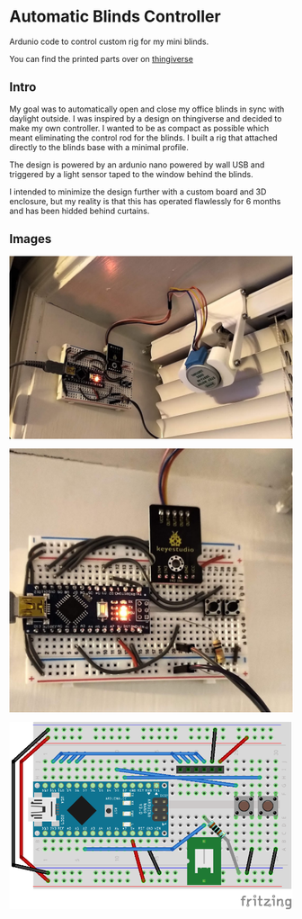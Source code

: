 # Automatic Blinds Controller

Ardunio code to control custom rig for my mini blinds.

You can find the printed parts over on [thingiverse](https://www.thingiverse.com/thing:4370318)

## Intro

My goal was to automatically open and close my office blinds in sync with daylight outside.  I was inspired by a design on thingiverse and decided to make my own controller.
I wanted to be as compact as possible which meant eliminating the control rod for the blinds.  I built a rig that attached directly to the blinds base with a minimal profile.

The design is powered by an ardunio nano powered by wall USB and triggered by a light sensor taped to the window behind the blinds.

I intended to minimize the design further with a custom board and 3D enclosure, but my reality is that this has operated flawlessly for 6 months and has been hidded behind curtains.

## Images

![Project Photo](/images/rev2_electronics.jpg)

![Closeup](/images/rev2_electronics_close.jpg)

![Fritz](/images/rev2_breadboard.png)
